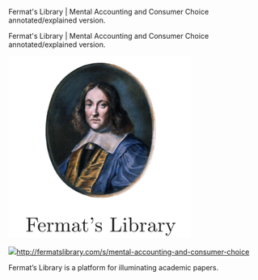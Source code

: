 Fermat's Library | Mental Accounting and Consumer Choice annotated/explained version.

Fermat's Library | Mental Accounting and Consumer Choice annotated/explained version.

![](../_resources/4bab1fdf8b33abab03b8f96a92c9bdc2.png)

![](../_resources/a734d11d2c68a348eb9fd8de48f677a8.png)http://fermatslibrary.com/s/mental-accounting-and-consumer-choice

Fermat’s Library is a platform for illuminating academic papers.